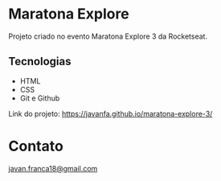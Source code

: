 # Maratona Explore

Projeto criado no evento Maratona Explore 3 da Rocketseat.

## Tecnologias

- HTML
- CSS
- Git e Github

Link do projeto: https://javanfa.github.io/maratona-explore-3/
# Contato
javan.franca18@gmail.com
